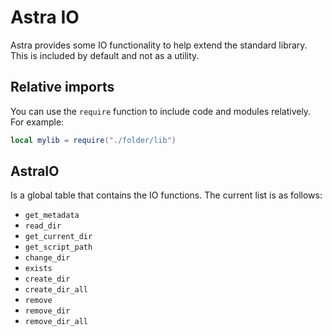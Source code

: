 # Astra IO

Astra provides some IO functionality to help extend the standard library. This is included by default and not as a utility.

## Relative imports

You can use the `require` function to include code and modules relatively. For example:

```lua
local mylib = require("./folder/lib")
```

## AstraIO

Is a global table that contains the IO functions. The current list is as follows:

- `get_metadata`
- `read_dir`
- `get_current_dir`
- `get_script_path`
- `change_dir`
- `exists`
- `create_dir`
- `create_dir_all`
- `remove`
- `remove_dir`
- `remove_dir_all`
